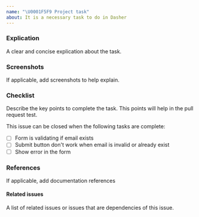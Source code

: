 ```yaml
---
name: "\U0001F5F9 Project task"
about: It is a necessary task to do in Dasher
---
```


### Explication

A clear and concise explication about the task.

### Screenshots

If applicable, add screenshots to help explain.

### Checklist

Describe the key points to complete the task. This points will help in the pull request test.

This issue can be closed when the following tasks are complete:

- [ ] Form is validating if email exists
- [ ] Submit button don't work when email is invalid or already exist
- [ ] Show error in the form

### References

If applicable, add documentation references

#### Related issues

A list of related issues or issues that are dependencies of this issue.
